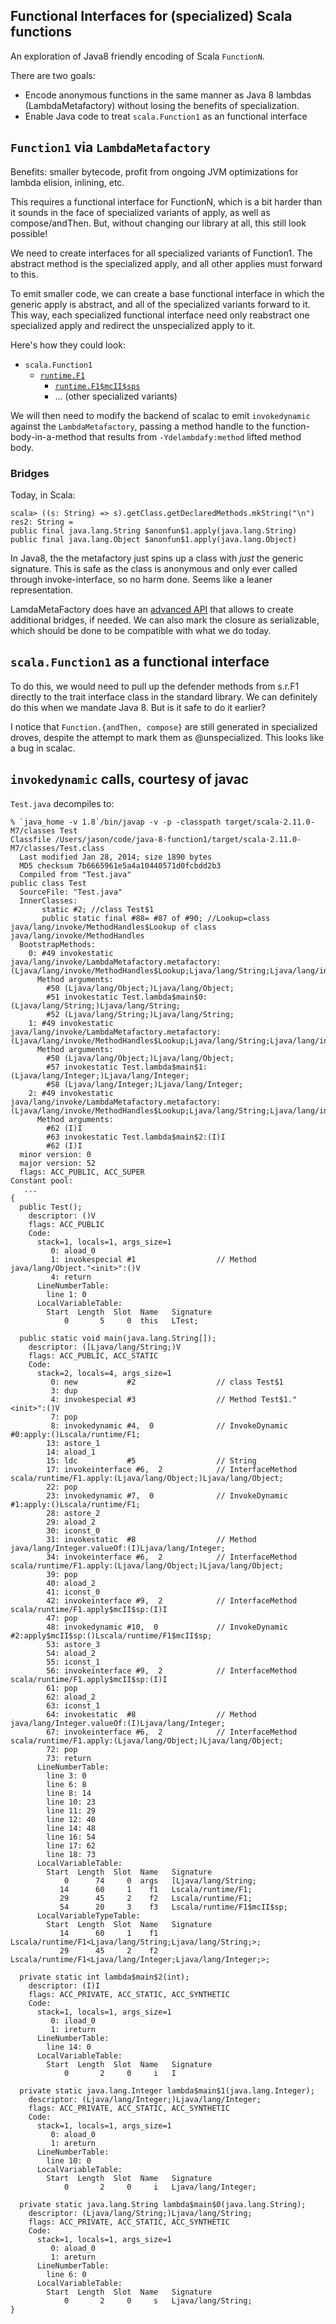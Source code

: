 ## Functional Interfaces for (specialized) Scala functions

An exploration of Java8 friendly encoding of Scala `FunctionN`.

There are two goals: 

  - Encode anonymous functions in the same manner as Java 8 lambdas
(LambdaMetafactory) without losing the benefits of specialization.
  - Enable Java code to treat `scala.Function1` as an functional interface

## `Function1` via `LambdaMetafactory`

Benefits: smaller bytecode, profit from ongoing JVM optimizations
for lambda elision, inlining, etc.
   
This requires a functional interface for FunctionN, which is a bit
harder than it sounds in the face of specialized variants of apply,
as well as compose/andThen. But, without changing our library at all,
this still look possible!

We need to create interfaces for all specialized variants of Function1.
The abstract method is the specialized apply, and all other applies must
forward to this.

To emit smaller code, we can create a base functional interface in which
the generic apply is abstract, and all of the specialized variants forward
to it. This way, each specialized functional interface need only reabstract
one specialized apply and redirect the unspecialized apply to it.

Here's how they could look:

 - `scala.Function1`
   - [`runtime.F1`](https://github.com/retronym/java-8-function1/blob/master/src/main/java/scala/runtime/F1.java)
     - [`runtime.F1$mcII$sps`](https://github.com/retronym/java-8-function1/blob/master/src/main/java/scala/runtime/F1%24mcII%24sp.java)
     - ... (other specialized variants)

We will then need to modify the backend of scalac to emit
`invokedynamic` against the `LambdaMetafactory`, passing a method
handle to the function-body-in-a-method that results from `-Ydelambdafy:method`
lifted method body.

### Bridges

Today, in Scala:

```
scala> ((s: String) => s).getClass.getDeclaredMethods.mkString("\n")
res2: String =
public final java.lang.String $anonfun$1.apply(java.lang.String)
public final java.lang.Object $anonfun$1.apply(java.lang.Object)
```

In Java8, the the metafactory just spins up a class with *just* the generic
signature. This is safe as the class is anonymous and only ever
called through invoke-interface, so no harm done. Seems like a leaner
representation.

LamdaMetaFactory does have an [advanced API](http://download.java.net/jdk8/docs/api/java/lang/invoke/LambdaMetafactory.html#FLAG_BRIDGES)
that allows to create additional bridges, if needed. We can also mark
the closure as serializable, which should be done to be compatible
with what we do today.

## `scala.Function1` as a functional interface

To do this, we would need to pull up the defender methods from s.r.F1
directly to the trait interface class in the standard library. We can
definitely do this when we mandate Java 8. But is it safe to do it earlier?

I notice that `Function.{andThen, compose}` are still generated in
specialized droves, despite the attempt to mark them as @unspecialized.
This looks like a bug in scalac.

## `invokedynamic` calls, courtesy of javac

`Test.java` decompiles to:

```
% `java_home -v 1.8`/bin/javap -v -p -classpath target/scala-2.11.0-M7/classes Test
Classfile /Users/jason/code/java-8-function1/target/scala-2.11.0-M7/classes/Test.class
  Last modified Jan 28, 2014; size 1890 bytes
  MD5 checksum 7b6665961e5a4a10440571d0fcbdd2b3
  Compiled from "Test.java"
public class Test
  SourceFile: "Test.java"
  InnerClasses:
       static #2; //class Test$1
       public static final #88= #87 of #90; //Lookup=class java/lang/invoke/MethodHandles$Lookup of class java/lang/invoke/MethodHandles
  BootstrapMethods:
    0: #49 invokestatic java/lang/invoke/LambdaMetafactory.metafactory:(Ljava/lang/invoke/MethodHandles$Lookup;Ljava/lang/String;Ljava/lang/invoke/MethodType;Ljava/lang/invoke/MethodType;Ljava/lang/invoke/MethodHandle;Ljava/lang/invoke/MethodType;)Ljava/lang/invoke/CallSite;
      Method arguments:
        #50 (Ljava/lang/Object;)Ljava/lang/Object;
        #51 invokestatic Test.lambda$main$0:(Ljava/lang/String;)Ljava/lang/String;
        #52 (Ljava/lang/String;)Ljava/lang/String;
    1: #49 invokestatic java/lang/invoke/LambdaMetafactory.metafactory:(Ljava/lang/invoke/MethodHandles$Lookup;Ljava/lang/String;Ljava/lang/invoke/MethodType;Ljava/lang/invoke/MethodType;Ljava/lang/invoke/MethodHandle;Ljava/lang/invoke/MethodType;)Ljava/lang/invoke/CallSite;
      Method arguments:
        #50 (Ljava/lang/Object;)Ljava/lang/Object;
        #57 invokestatic Test.lambda$main$1:(Ljava/lang/Integer;)Ljava/lang/Integer;
        #58 (Ljava/lang/Integer;)Ljava/lang/Integer;
    2: #49 invokestatic java/lang/invoke/LambdaMetafactory.metafactory:(Ljava/lang/invoke/MethodHandles$Lookup;Ljava/lang/String;Ljava/lang/invoke/MethodType;Ljava/lang/invoke/MethodType;Ljava/lang/invoke/MethodHandle;Ljava/lang/invoke/MethodType;)Ljava/lang/invoke/CallSite;
      Method arguments:
        #62 (I)I
        #63 invokestatic Test.lambda$main$2:(I)I
        #62 (I)I
  minor version: 0
  major version: 52
  flags: ACC_PUBLIC, ACC_SUPER
Constant pool:
   ...
{
  public Test();
    descriptor: ()V
    flags: ACC_PUBLIC
    Code:
      stack=1, locals=1, args_size=1
         0: aload_0
         1: invokespecial #1                  // Method java/lang/Object."<init>":()V
         4: return
      LineNumberTable:
        line 1: 0
      LocalVariableTable:
        Start  Length  Slot  Name   Signature
            0       5     0  this   LTest;

  public static void main(java.lang.String[]);
    descriptor: ([Ljava/lang/String;)V
    flags: ACC_PUBLIC, ACC_STATIC
    Code:
      stack=2, locals=4, args_size=1
         0: new           #2                  // class Test$1
         3: dup
         4: invokespecial #3                  // Method Test$1."<init>":()V
         7: pop
         8: invokedynamic #4,  0              // InvokeDynamic #0:apply:()Lscala/runtime/F1;
        13: astore_1
        14: aload_1
        15: ldc           #5                  // String
        17: invokeinterface #6,  2            // InterfaceMethod scala/runtime/F1.apply:(Ljava/lang/Object;)Ljava/lang/Object;
        22: pop
        23: invokedynamic #7,  0              // InvokeDynamic #1:apply:()Lscala/runtime/F1;
        28: astore_2
        29: aload_2
        30: iconst_0
        31: invokestatic  #8                  // Method java/lang/Integer.valueOf:(I)Ljava/lang/Integer;
        34: invokeinterface #6,  2            // InterfaceMethod scala/runtime/F1.apply:(Ljava/lang/Object;)Ljava/lang/Object;
        39: pop
        40: aload_2
        41: iconst_0
        42: invokeinterface #9,  2            // InterfaceMethod scala/runtime/F1.apply$mcII$sp:(I)I
        47: pop
        48: invokedynamic #10,  0             // InvokeDynamic #2:apply$mcII$sp:()Lscala/runtime/F1$mcII$sp;
        53: astore_3
        54: aload_2
        55: iconst_1
        56: invokeinterface #9,  2            // InterfaceMethod scala/runtime/F1.apply$mcII$sp:(I)I
        61: pop
        62: aload_2
        63: iconst_1
        64: invokestatic  #8                  // Method java/lang/Integer.valueOf:(I)Ljava/lang/Integer;
        67: invokeinterface #6,  2            // InterfaceMethod scala/runtime/F1.apply:(Ljava/lang/Object;)Ljava/lang/Object;
        72: pop
        73: return
      LineNumberTable:
        line 3: 0
        line 6: 8
        line 8: 14
        line 10: 23
        line 11: 29
        line 12: 40
        line 14: 48
        line 16: 54
        line 17: 62
        line 18: 73
      LocalVariableTable:
        Start  Length  Slot  Name   Signature
            0      74     0  args   [Ljava/lang/String;
           14      60     1    f1   Lscala/runtime/F1;
           29      45     2    f2   Lscala/runtime/F1;
           54      20     3    f3   Lscala/runtime/F1$mcII$sp;
      LocalVariableTypeTable:
        Start  Length  Slot  Name   Signature
           14      60     1    f1   Lscala/runtime/F1<Ljava/lang/String;Ljava/lang/String;>;
           29      45     2    f2   Lscala/runtime/F1<Ljava/lang/Integer;Ljava/lang/Integer;>;

  private static int lambda$main$2(int);
    descriptor: (I)I
    flags: ACC_PRIVATE, ACC_STATIC, ACC_SYNTHETIC
    Code:
      stack=1, locals=1, args_size=1
         0: iload_0
         1: ireturn
      LineNumberTable:
        line 14: 0
      LocalVariableTable:
        Start  Length  Slot  Name   Signature
            0       2     0     i   I

  private static java.lang.Integer lambda$main$1(java.lang.Integer);
    descriptor: (Ljava/lang/Integer;)Ljava/lang/Integer;
    flags: ACC_PRIVATE, ACC_STATIC, ACC_SYNTHETIC
    Code:
      stack=1, locals=1, args_size=1
         0: aload_0
         1: areturn
      LineNumberTable:
        line 10: 0
      LocalVariableTable:
        Start  Length  Slot  Name   Signature
            0       2     0     i   Ljava/lang/Integer;

  private static java.lang.String lambda$main$0(java.lang.String);
    descriptor: (Ljava/lang/String;)Ljava/lang/String;
    flags: ACC_PRIVATE, ACC_STATIC, ACC_SYNTHETIC
    Code:
      stack=1, locals=1, args_size=1
         0: aload_0
         1: areturn
      LineNumberTable:
        line 6: 0
      LocalVariableTable:
        Start  Length  Slot  Name   Signature
            0       2     0     s   Ljava/lang/String;
}
```
